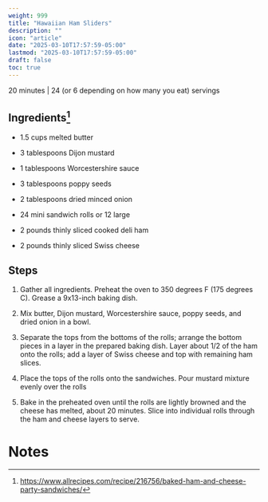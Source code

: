 ```yaml
---
weight: 999
title: "Hawaiian Ham Sliders"
description: ""
icon: "article"
date: "2025-03-10T17:57:59-05:00"
lastmod: "2025-03-10T17:57:59-05:00"
draft: false
toc: true
---
```


20 minutes | 24 (or 6 depending on how many you eat) servings

## Ingredients[^1]

- 1.5 cups melted butter

- 3 tablespoons Dijon mustard

- 1 tablespoons Worcestershire sauce

- 3 tablespoons poppy seeds

- 2 tablespoons dried minced onion

- 24 mini sandwich rolls or 12 large

- 2 pounds thinly sliced cooked deli ham

- 2 pounds thinly sliced Swiss cheese

## Steps

1. Gather all ingredients. Preheat the oven to 350 degrees F (175 degrees C). Grease a 9x13-inch baking dish. 

1. Mix butter, Dijon mustard, Worcestershire sauce, poppy seeds, and dried onion in a bowl. 

1. Separate the tops from the bottoms of the rolls; arrange the bottom pieces in a layer in the prepared baking dish. Layer about 1/2 of the ham onto the rolls; add a layer of Swiss cheese and top with remaining ham slices. 

1. Place the tops of the rolls onto the sandwiches. Pour mustard mixture evenly over the rolls 

1. Bake in the preheated oven until the rolls are lightly browned and the cheese has melted, about 20 minutes. Slice into individual rolls through the ham and cheese layers to serve. 

# Notes

[^1]: https://www.allrecipes.com/recipe/216756/baked-ham-and-cheese-party-sandwiches/